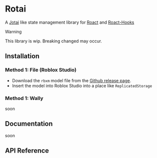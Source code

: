 # Rotai

A [Jotai](https://github.com/pmndrs/jotai) like state management library for [Roact](https://github.com/Roblox/roact) and [Roact-Hooks](https://github.com/Kampfkarren/roact-hooks)

> [!WARNING]  
> This library is wip. Breaking changed may occur.

## Installation

### Method 1: File (Roblox Studio)

- Download the `rbxm` model file from the [Github release page]().
- Insert the model into Roblox Studio into a place like `ReplicatedStorage`

### Method 1: Wally

soon

## Documentation

soon

## API Reference